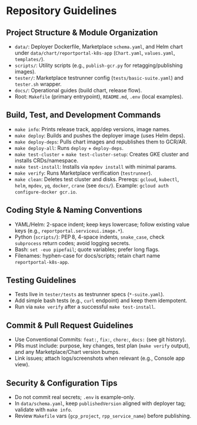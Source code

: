 # Repository Guidelines

## Project Structure & Module Organization
- `data/`: Deployer Dockerfile, Marketplace `schema.yaml`, and Helm chart under `data/chart/reportportal-k8s-app` (`Chart.yaml`, `values.yaml`, `templates/`).
- `scripts/`: Utility scripts (e.g., `publish-gcr.py` for retagging/publishing images).
- `tester/`: Marketplace testrunner config (`tests/basic-suite.yaml`) and `tester.sh` wrapper.
- `docs/`: Operational guides (build chart, release flow).
- Root: `Makefile` (primary entrypoint), `README.md`, `.env` (local examples).

## Build, Test, and Development Commands
- `make info`: Prints release track, app/dep versions, image names.
- `make deploy`: Builds and pushes the deployer image (uses Helm deps).
- `make deploy-deps`: Pulls chart images and republishes them to GCR/AR.
- `make deploy-all`: Runs `deploy` + `deploy-deps`.
- `make test-cluster` + `make test-cluster-setup`: Creates GKE cluster and installs CRDs/namespace.
- `make test-install`: Installs via `mpdev install` with minimal params.
- `make verify`: Runs Marketplace verification (`testrunner`).
- `make clean`: Deletes test cluster and disks.
Prereqs: `gcloud`, `kubectl`, `helm`, `mpdev`, `yq`, `docker`, `crane` (see `docs/`). Example: `gcloud auth configure-docker gcr.io`.

## Coding Style & Naming Conventions
- YAML/Helm: 2-space indent; keep keys lowercase; follow existing value keys (e.g., `reportportal.serviceui.image.*`).
- Python (`scripts/`): PEP 8, 4-space indents, `snake_case`, check `subprocess` return codes; avoid logging secrets.
- Bash: `set -euo pipefail`; quote variables; prefer long flags.
- Filenames: hyphen-case for docs/scripts; retain chart name `reportportal-k8s-app`.

## Testing Guidelines
- Tests live in `tester/tests` as testrunner specs (`*-suite.yaml`).
- Add simple bash tests (e.g., `curl` endpoint) and keep them idempotent.
- Run via `make verify` after a successful `make test-install`.

## Commit & Pull Request Guidelines
- Use Conventional Commits: `feat:`, `fix:`, `chore:`, `docs:` (see git history).
- PRs must include: purpose, key changes, test plan (`make verify` output), and any Marketplace/Chart version bumps.
- Link issues; attach logs/screenshots when relevant (e.g., Console app view).

## Security & Configuration Tips
- Do not commit real secrets; `.env` is example-only.
- In `data/schema.yaml`, keep `publishedVersion` aligned with deployer tag; validate with `make info`.
- Review `Makefile` vars (`gcp_project`, `rpp_service_name`) before publishing.
